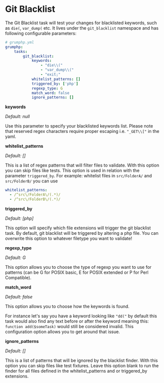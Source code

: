 # Git Blacklist

The Git Blacklist task will test your changes for blacklisted keywords, such as `die(`, `var_dump(` etc.
It lives under the `git_blacklist` namespace and has following configurable parameters:

```yaml
# grumphp.yml
grumphp:
    tasks:
        git_blacklist:
            keywords:
                - "die\\("
                - "var_dump\\("
                - "exit;"
            whitelist_patterns: []
            triggered_by: ['php']
            regexp_type: G
            match_word: false
            ignore_patterns: []
```

**keywords**

*Default: null*

Use this parameter to specify your blacklisted keywords list.
Please note that reserved regex characters require proper escaping i.e. `"_GET\\["` in the yaml.

**whitelist_patterns**

*Default: []*

This is a list of regex patterns that will filter files to validate. With this option you can skip files like tests. This option is used in relation with the parameter `triggered_by`.
For example: whitelist files in `src/FolderA/` and `src/FolderB/` you can use 
```yml
whitelist_patterns:
  - /^src\/FolderA\/(.*)/
  - /^src\/FolderB\/(.*)/
```

**triggered_by**

*Default: [php]*

This option will specify which file extensions will trigger the git blacklist task.
By default, git blacklist will be triggered by altering a php file. 
You can overwrite this option to whatever filetype you want to validate!

**regexp_type**

*Default: G*

This option allows you to choose the type of regexp you want to use for patterns (can be G for POSIX basic, E for POSIX extended or P for Perl Compatible).

**match_word**

*Default: false*

This option allows you to choose how the keywords is found.

For instance let's say you have a keyword looking like `"dd("` by default this task would also find any
text before or after the keyword meaning this: `function add($someTask)` would still be considered invalid.
This configuration option allows you to get around that issue.

**ignore_patterns**

*Default: []*

This is a list of patterns that will be ignored by the blacklist finder. With this option you can skip files like test fixtures. Leave this option blank to run the finder for all files defined in the whitelist_patterns and or triggered_by extensions.
